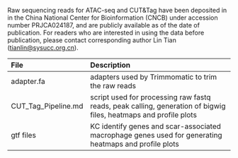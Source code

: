 Raw sequencing reads for ATAC-seq and CUT&Tag have been deposited in in the China National Center for Bioinformation (CNCB) under accession number PRJCA024187, and are publicly available as of the date of publication. For readers who are interested in using the data before publication, please contact corresponding author Lin Tian (tianlin@sysucc.org.cn).


| File  | Description |
|:---------------|:-------------|
| adapter.fa | adapters used by Trimmomatic to trim the raw reads |
| CUT\_Tag\_Pipeline.md | script used for processing raw fastq reads, peak calling, generation of bigwig files, heatmaps and profile plots |
| gtf files | KC identify genes and scar-associated macrophage genes used for generating heatmaps and profile plots |
